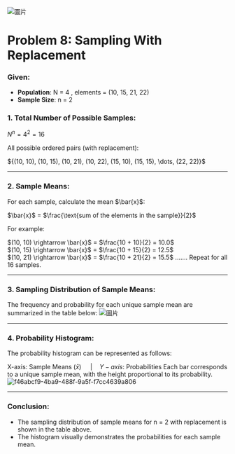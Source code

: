 ![圖片](https://github.com/user-attachments/assets/ae84c93e-fdb3-465f-aeef-2af987728860)


# Problem 8: Sampling With Replacement

### Given:
- **Population**:  N = 4 , elements = (10, 15, 21, 22)
- **Sample Size**:  n = 2 

### 1. Total Number of Possible Samples:
$N^n = 4^2 = 16$

All possible ordered pairs (with replacement):

${(10, 10), (10, 15), (10, 21), (10, 22), (15, 10), (15, 15), \dots, (22, 22)\}$

---

### 2. Sample Means:
For each sample, calculate the mean $\bar{x\}$:

$\bar{x\}$ = $\frac{\text{sum of the elements in the sample}}{2}$

For example:

$(10, 10) \rightarrow \bar{x\}$ = $\frac{10 + 10}{2} = 10.0$\
$(10, 15) \rightarrow \bar{x\}$ = $\frac{10 + 15}{2} = 12.5$\
$(10, 21) \rightarrow \bar{x\}$ = $\frac{10 + 21}{2} = 15.5$
.......
Repeat for all 16 samples.

---

### 3. Sampling Distribution of Sample Means:
The frequency and probability for each unique sample mean are summarized in the table below:
![圖片](https://github.com/user-attachments/assets/086171c4-6aab-487a-b736-12591a5bb3d2)

---

### 4. Probability Histogram:
The probability histogram can be represented as follows:

X-axis: Sample Means ($\bar{x}$) $\quad | \quad Y-axis$: Probabilities
Each bar corresponds to a unique sample mean, with the height proportional to its probability.
![f46abcf9-4ba9-488f-9a5f-f7cc4639a806](https://github.com/user-attachments/assets/09f1b0bf-8946-45c4-967b-aa606e55b3dc)

---

### Conclusion:
- The sampling distribution of sample means for  n = 2 with replacement is shown in the table above.
- The histogram visually demonstrates the probabilities for each sample mean.
